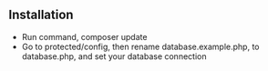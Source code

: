 Installation
-------------------
- Run command, composer update
- Go to protected/config, then rename database.example.php, to database.php, and set your database connection
